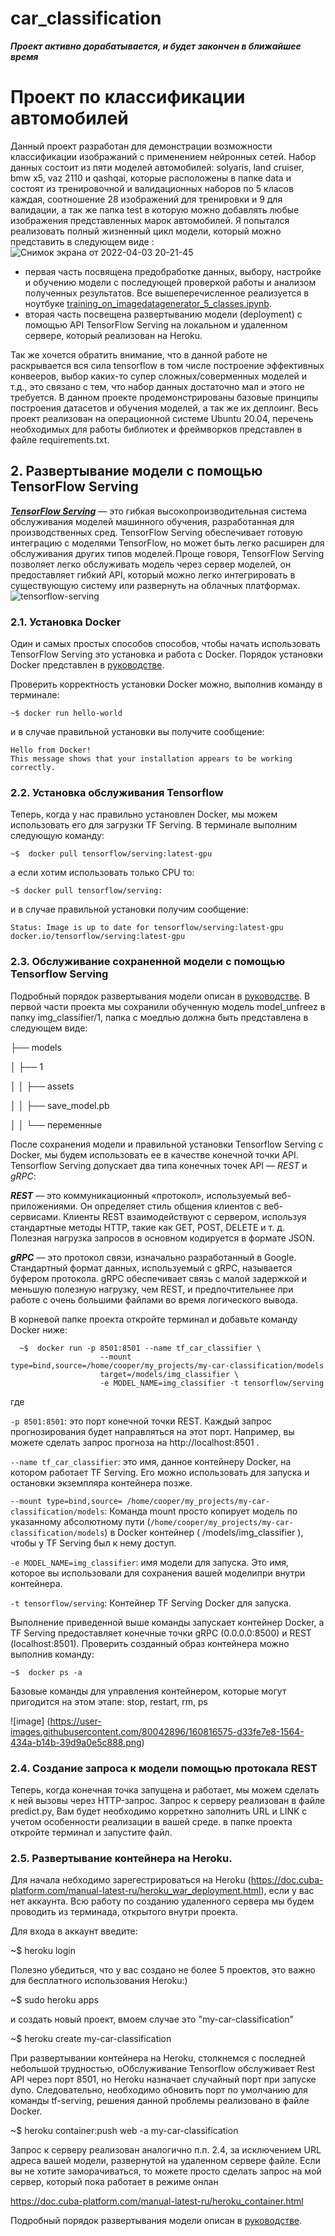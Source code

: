 # car_classification
***Проект активно дорабатывается, и будет закончен в ближайшее время***
# Проект по классификации автомобилей

Данный проект разработан для демонстрации возможности классификации изображаний с применением нейронных сетей. 
Набор данных состоит из  пяти  моделей автомобилей: solyaris, land cruiser, bmw x5, vaz 2110 и qashqai, которые расположены в папке data и состоят из тренировочной и валидационных наборов по 5 класов каждая, соотношение 28 изображений для тренировки и 9 для валидации, а так же папка test в которую можно добавлять любые изображения представленных марок автомобилей.
Я попытался реализовать полный жизненный цикл модели, который можно представить в следующем виде :
![Снимок экрана от 2022-04-03 20-21-45](https://user-images.githubusercontent.com/80042896/161440431-4c64d323-2567-4c00-9f32-fb68ecb31c75.png)

- первая часть посвящена предобработке данных, выбору, настройке и обучению модели с последующей проверкой работы и  анализом полученных результатов. Все вышеперечисленное реализуется в ноутбуке [training_on_imagedatagenerator_5_classes.ipynb](https://github.com/manzhura/car_classification/blob/main/training_on_imagedatagenerator_5_classes.ipynb).
- вторая часть посвещена развертыванию модели (deployment) с помощью API TensorFlow Serving на локальном и удаленном сервере, который реализован на Heroku.

Так же хочется обратить внимание, что в данной работе не раскрывается вся сила tensorflow в том числе построение эффективных конвееров, выбор каких-то супер сложных/соверменных  моделей и т.д., это связано с тем, что набор данных достаточно мал и этого не требуется. В данном проекте продемонстрированы базовые принципы построения датасетов и обучения моделей, а так же их деплоинг. Весь проект реализован на операционной системе Ubuntu 20.04, перечень необходимых для работы библиотек и фреймворков представлен в файле requirements.txt.

## 2. Развертывание модели с помощью TensorFlow Serving
[***TensorFlow Serving***](https://www.tensorflow.org/tfx/guide/serving) — это гибкая высокопроизводительная система обслуживания моделей машинного обучения, разработанная для производственных сред. TensorFlow Serving обеспечивает готовую интеграцию с моделями TensorFlow, но может быть легко расширен для обслуживания других типов моделей. Проще говоря, TensorFlow Serving позволяет легко обслуживать модель через сервер моделей, он предоставляет гибкий API, который можно легко интегрировать в существующую систему или развернуть на облачных платформах.
 ![tensorflow-serving](https://user-images.githubusercontent.com/80042896/161436971-a85dfe2e-5ce1-4c98-9d77-27973ca90fb8.png)

<!-- Развертывание модели мы будем осуществлять на Ubuntu 20.04 с помощью Docker, а после полученный контейнер интегируем на виртуальную машину Heroku -->

### 2.1. Установка Docker 

Один и самых простых способов способов, чтобы начать использовать TensorFlow Serving это установка и работа с Docker. 
Порядок установки Docker  представлен в [руководстве]( https://docs.docker.com/engine/install/ubuntu/).

Проверить корректность установки Docker можно, выполнив команду в терминале:

    ~$ docker run hello-world

и в случае правильной установки вы получите сообщение:

    Hello from Docker!
    This message shows that your installation appears to be working correctly.

### 2.2. Установка обслуживания Tensorflow

Теперь, когда у нас правильно установлен Docker, мы можем использовать его для загрузки TF Serving. 
В терминале выполним следующую команду:

    ~$  docker pull tensorflow/serving:latest-gpu
 
 а если хотим использовать только CPU то: 
 
    ~$ docker pull tensorflow/serving:
 
 и в случае правильной установки получим сообщение:

    Status: Image is up to date for tensorflow/serving:latest-gpu
    docker.io/tensorflow/serving:latest-gpu

### 2.3. Обслуживание сохраненной модели с помощью Tensorflow Serving
Подробный порядок развертывания модели описан в [руководстве](https://www.tensorflow.org/tfx/tutorials/serving/rest_simple).
В первой части проекта мы сохранили обученную модель model_unfreez в папку img_classifier/1, папка с моедлью должна быть представлена в следующем виде:

├── models

│ ├── 1 

│ │ ├── assets 

│ │ ├── save_model.pb 

│ │ └── переменные

После сохранения модели и правильной установки Tensorflow Serving с Docker, мы будем использовать ее в качестве конечной точки API.
Tensorflow Serving допускает два типа конечных точек API — *REST* и *gRPC*:

***REST*** — это коммуникационный «протокол», используемый веб-приложениями. Он определяет стиль общения клиентов с веб-сервисами. Клиенты REST взаимодействуют с сервером, используя стандартные методы HTTP, такие как GET, POST, DELETE и т. д. Полезная нагрузка запросов в основном кодируется в формате JSON.

***gRPC*** — это протокол связи, изначально разработанный в Google. Стандартный формат данных, используемый с gRPC, называется буфером протокола. 
gRPC обеспечивает связь с малой задержкой и меньшую полезную нагрузку, чем REST, и предпочтительнее при работе с очень большими файлами во время логического вывода. 

В корневой папке проекта откройте терминал и добавьте команду Docker ниже:

      ~$  docker run -p 8501:8501 --name tf_car_classifier \
                        --mount type=bind,source=/home/cooper/my_projects/my-car-classification/models
                        target=/models/img_classifier \
                        -e MODEL_NAME=img_classifier -t tensorflow/serving
                        
 где 
 
`-p 8501:8501`: это порт конечной точки REST. Каждый запрос прогнозирования будет направляться на этот порт. Например, вы можете сделать запрос прогноза на http://localhost:8501 .
 
`--name tf_car_classifier`: это имя, данное контейнеру Docker, на котором работает TF Serving. Его можно использовать для запуска и остановки экземпляра контейнера позже. 

`--mount type=bind,source= /home/cooper/my_projects/my-car-classification/models`: Команда mount просто копирует модель по указанному абсолютному пути (`/home/cooper/my_projects/my-car-classification/models`) в Docker контейнер ( /models/img_classifier ), чтобы у TF Serving был к нему доступ. 

`-e MODEL_NAME=img_classifier`: имя модели  для запуска. Это имя, которое вы использовали для сохранения вашей моделипри внутри контейнера.

`-t tensorflow/serving`: Контейнер TF Serving Docker для запуска.

Выполнение приведенной выше команды запускает контейнер Docker, а TF Serving предоставляет конечные точки gRPC (0.0.0.0:8500) и REST (localhost:8501).
Проверить созданный образ контейнера можно выполнив команду:
 
 `~$  docker ps -a`

Базовые команды для управления контейнером, которые могут пригодится на этом этапе: stop, restart, rm, ps

![image]
(https://user-images.githubusercontent.com/80042896/160816575-d33fe7e8-1564-434a-b14b-39d9a0e5c888.png)


### 2.4.  Создание запроса к модели  помощью протокала REST

Теперь, когда конечная точка запущена и работает, мы можем сделать к ней вызовы  через HTTP-запрос. Запрос к серверу реализован в файле predict.py, Вам будет необходимо корреткно заполнить URL и LINK с учетом особенности реализации в вашей среде.
в папке проекта откройте терминал и запустите файл.

### 2.5.  Развертывание контейнера на Heroku.

Для начала небходимо зарегестрироваться на Heroku (https://doc.cuba-platform.com/manual-latest-ru/heroku_war_deployment.html), если у вас нет аккаунта.
Всю работу по созданию удаленного сервера мы будем проводить из терминада, открытого внутри проекта. 

Для входа в аккаунт введите:

  ~$  heroku login

Полезно убедиться, что у вас создано не более 5 проектов, это важно для бесплатного использования Heroku:)

 ~$  sudo heroku apps

и создать новый проект, вмоем случае это "my-car-classification"

~$  heroku create my-car-classification

При развертывании  контейнера на Heroku,  столкнемся с последней небольшой трудностью, оОбслуживание Tensorflow обслуживает Rest API через порт 8501, но Heroku назначает случайный порт при запуске dyno. Следовательно, необходимо обновить порт по умолчанию для команды tf-serving, решения данной проблемы реализовано в файле Docker.
 
~$  heroku container:push web -a my-car-classification


Запрос к серверу реализован аналогично п.п. 2.4, за исключением URL адреса вашей модели, развернутой на удаленном сервере  файле.
Если вы не хотите заморачиваться, то можете просто сделать запрос на мой сервер, который пока работает в режиме онлан


https://doc.cuba-platform.com/manual-latest-ru/heroku_container.html


Подробный порядок развертывания модели описан в [руководстве](https://www.tensorflow.org/tfx/tutorials/serving/rest_simple).





